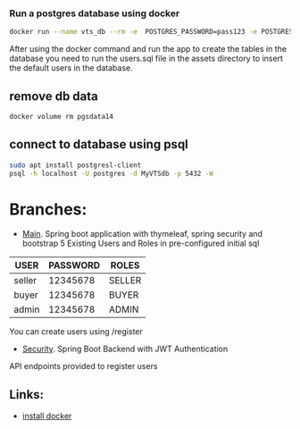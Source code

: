 ### Run a postgres database using docker

```bash
docker run --name vts_db --rm -e  POSTGRES_PASSWORD=pass123 -e POSTGRES_DB=MyVTSdb --net=host -v pgsdata14:/var/lib/postgresql/data  -d postgres:14
```
After using the docker command and run the app to create the tables in the database you need to run the users.sql file in the assets directory to 
insert the default users in the database.

## remove db data
```bash
docker volume rm pgsdata14
```

## connect to database using psql

```bash
sudo apt install postgresl-client
psql -h localhost -U postgres -d MyVTSdb -p 5432 -W
```

# Branches:
* [Main](https://gitlab.com/atsadimas/springbootdemo). Spring boot application with thymeleaf, spring security and bootstrap 5
Existing Users and Roles in pre-configured initial sql

| USER   | PASSWORD | ROLES  |
|--------|----------|--------|
| seller | 12345678 | SELLER |
| buyer  | 12345678 | BUYER  |
| admin  | 12345678 | ADMIN  |
 
You can create users using /register
* [Security](https://gitlab.com/atsadimas/springbootdemo/-/tree/security). Spring Boot Backend with JWT Authentication

API endpoints provided to register users

## Links:
* [install docker](https://tinyurl.com/2m3bhahn)
